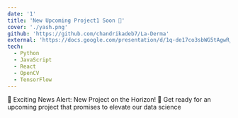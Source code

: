 ```yaml
---
date: '1'
title: 'New Upcoming Project1 Soon 🌟'
cover: './yash.png'
github: 'https://github.com/chandrikadeb7/La-Derma'
external: 'https://docs.google.com/presentation/d/1q-de17co3sbWG5tAgwR_O8jbMF_tyaIn_Sgyzeg9uuI/edit?usp=sharing'
tech:
  - Python
  - JavaScript
  - React
  - OpenCV
  - TensorFlow
---
```


📢 Exciting News Alert: New Project on the Horizon! 🌟
Get ready for an upcoming project that promises to elevate our data science